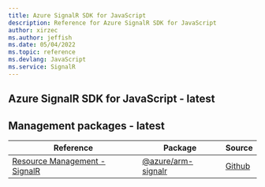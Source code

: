 ```yaml
---
title: Azure SignalR SDK for JavaScript
description: Reference for Azure SignalR SDK for JavaScript
author: xirzec
ms.author: jeffish
ms.date: 05/04/2022
ms.topic: reference
ms.devlang: JavaScript
ms.service: SignalR
---
```

## Azure SignalR SDK for JavaScript - latest
## Management packages - latest
| Reference | Package | Source |
|---|---|---|
|[Resource Management - SignalR](javascript/api/overview/azure/arm-signalr-readme)|[@azure/arm-signalr](https://www.npmjs.com/package/@azure/arm-signalr)|[Github](https://github.com/Azure/azure-sdk-for-js/blob/main/sdk/signalr/arm-signalr)|

